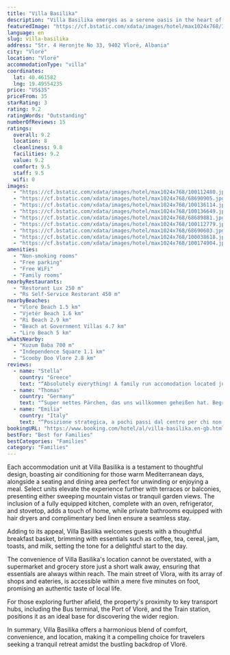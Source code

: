```yaml
---
title: "Villa Basilika"
description: "Villa Basilika emerges as a serene oasis in the heart of Vlorë, merely a stone's throw away from the iconic Kuzum Baba and a brief stroll from the vibrant Independence Square."
featuredImage: "https://cf.bstatic.com/xdata/images/hotel/max1024x768/100112480.jpg?k=5c9e9dcad0381915a09a4780cfc55bcfab7592698ae204b38bd2ba172867d3e6&o=&hp=1"
language: en
slug: villa-basilika
address: "Str. 4 Heronjte No 33, 9402 Vlorë, Albania"
city: "Vlorë"
location: "Vlorë"
accommodationType: "villa"
coordinates:
  lat: 40.461582
  lng: 19.49554235
price: "US$35"
priceFrom: 35
starRating: 3
rating: 9.2
ratingWords: "Outstanding"
numberOfReviews: 15
ratings:
  overall: 9.2
  location: 8
  cleanliness: 9.8
  facilities: 9.2
  value: 9.2
  comfort: 9.5
  staff: 9.5
  wifi: 0
images:
  - "https://cf.bstatic.com/xdata/images/hotel/max1024x768/100112480.jpg?k=5c9e9dcad0381915a09a4780cfc55bcfab7592698ae204b38bd2ba172867d3e6&o=&hp=1"
  - "https://cf.bstatic.com/xdata/images/hotel/max1024x768/68690905.jpg?k=d4af8d15164e322ee6dca24ad8b2b8d30f5cdb049c7cac36791186f982e5e7eb&o=&hp=1"
  - "https://cf.bstatic.com/xdata/images/hotel/max1024x768/100136114.jpg?k=ce3b6272987cc786108ea6a7dce7e45006b3ccee681b77926ab690dcab0c0d7c&o=&hp=1"
  - "https://cf.bstatic.com/xdata/images/hotel/max1024x768/100136649.jpg?k=52722de38ff80517712c6ee7af95e208ac49f544b4fe5affaeda74d1f232b197&o=&hp=1"
  - "https://cf.bstatic.com/xdata/images/hotel/max1024x768/68689881.jpg?k=9874ab640f3011a5a7a69ba23803ad5482723336930f689f429baf27004bdca5&o=&hp=1"
  - "https://cf.bstatic.com/xdata/images/hotel/max1024x768/100112779.jpg?k=5f5dc9108ce117cf1f3ce1631284ce7900e96022c7ff819ce408840a623a25bc&o=&hp=1"
  - "https://cf.bstatic.com/xdata/images/hotel/max1024x768/68690603.jpg?k=68c3ebbec8b7b0772bafa535d4c90b5ae2e598508709a4fa5f63f0ad1aaac953&o=&hp=1"
  - "https://cf.bstatic.com/xdata/images/hotel/max1024x768/100038618.jpg?k=6678a2c5476d7ccd7ca6f584dc4b7002ee5c58dcbd25d485ea7515f643f7e777&o=&hp=1"
  - "https://cf.bstatic.com/xdata/images/hotel/max1024x768/100174904.jpg?k=bf674b7087fd4bb717683d5ee09b757aa897cfda7ac1d44c5c03399562822369&o=&hp=1"
amenities:
  - "Non-smoking rooms"
  - "Free parking"
  - "Free WiFi"
  - "Family rooms"
nearbyRestaurants:
  - "Restorant Lux 250 m"
  - "Rs Self-Service Restorant 450 m"
nearbyBeaches:
  - "Vlore Beach 1.5 km"
  - "Vjetër Beach 1.6 km"
  - "Ri Beach 2.9 km"
  - "Beach at Government Villas 4.7 km"
  - "Liro Beach 5 km"
whatsNearby:
  - "Kuzum Baba 700 m"
  - "Independence Square 1.1 km"
  - "Scooby Doo Vlore 2.8 km"
reviews:
  - name: "Stella"
    country: "Greece"
    text: "“Absolutely everything! A family run accomodation located just 5-10min walking distance from city centre. Clean, spacious and well equipped apartment with an amazingly comfortable bed for a good night sleep in a quiet neighborhood. The hosts were...”"
  - name: "Thomas"
    country: "Germany"
    text: "“Super nettes Pärchen, das uns willkommen geheißen hat. Begrüßung mit Bier und Chips”"
  - name: "Emilia"
    country: "Italy"
    text: "“Posizione strategica, a pochi passi dal centro per chi non fosse munito di mezzi, anche se le strade non sono fantastiche indipendentemente dalla struttura. Altra cosa che ci è piaciuta è che la zona è silenziosa, per chi voglia rilassarsi dopo...”"
bookingURL: "https://www.booking.com/hotel/al/villa-basilika.en-gb.html?aid=8035640"
bestFor: "Best for Families"
bestCategories: "Families"
category: "Families"
---
```


Each accommodation unit at Villa Basilika is a testament to thoughtful design, boasting air conditioning for those warm Mediterranean days, alongside a seating and dining area perfect for unwinding or enjoying a meal. Select units elevate the experience further with terraces or balconies, presenting either sweeping mountain vistas or tranquil garden views. The inclusion of a fully equipped kitchen, complete with an oven, refrigerator, and stovetop, adds a touch of home, while private bathrooms equipped with hair dryers and complimentary bed linen ensure a seamless stay.

Adding to its appeal, Villa Basilika welcomes guests with a thoughtful breakfast basket, brimming with essentials such as coffee, tea, cereal, jam, toasts, and milk, setting the tone for a delightful start to the day.

The convenience of Villa Basilika's location cannot be overstated, with a supermarket and grocery store just a short walk away, ensuring that essentials are always within reach. The main street of Vlora, with its array of shops and eateries, is accessible within a mere five minutes on foot, promising an authentic taste of local life.

For those exploring further afield, the property's proximity to key transport hubs, including the Bus terminal, the Port of Vlorë, and the Train station, positions it as an ideal base for discovering the wider region.

In summary, Villa Basilika offers a harmonious blend of comfort, convenience, and location, making it a compelling choice for travelers seeking a tranquil retreat amidst the bustling backdrop of Vlorë.